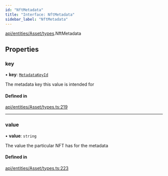 ```yaml
---
id: "NftMetadata"
title: "Interface: NftMetadata"
sidebar_label: "NftMetadata"
---
```


[api/entities/Asset/types](../../../../../../modules/API/Entities/Asset/Types/Types.md).NftMetadata

## Properties

### key

• **key**: [`MetadataKeyId`](../../../../../../modules/API/Entities/Asset/Types/Types.md#metadatakeyid)

The metadata key this value is intended for

#### Defined in

[api/entities/Asset/types.ts:219](https://github.com/PolymeshAssociation/polymesh-sdk/blob/978e4ded6/src/api/entities/Asset/types.ts#L219)

___

### value

• **value**: `string`

The value the particular NFT has for the metadata

#### Defined in

[api/entities/Asset/types.ts:223](https://github.com/PolymeshAssociation/polymesh-sdk/blob/978e4ded6/src/api/entities/Asset/types.ts#L223)
